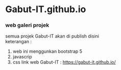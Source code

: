 # Gabut-IT.github.io
### web galeri projek  
semua projek Gabut-IT akan di publish disini <br>
keterangan :
1. web ini menggunkan bootstrap 5
2. javascrip
3. css
link web Gabut-IT :  https://gabut-it.github.io/
